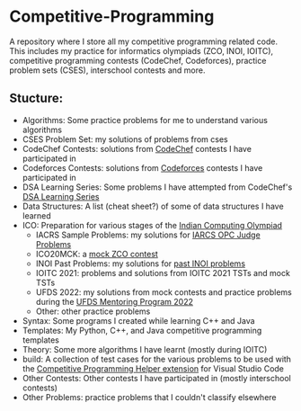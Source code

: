 # Competitive-Programming
A repository where I store all my competitive programming related code. This includes my practice for informatics olympiads (ZCO, INOI, IOITC), competitive programming contests (CodeChef, Codeforces), practice problem sets (CSES), interschool contests and more.

## Stucture: <a name = "structure"></a>
 - Algorithms: Some practice problems for me to understand various algorithms
 - CSES Problem Set: my solutions of problems from cses
 - CodeChef Contests: solutions from [CodeChef](https://www.codechef.com/) contests I have participated in
 - Codeforces Contests: solutions from [Codeforces](https://codeforces.com/) contests I have participated in
 - DSA Learning Series: Some problems I have attempted from CodeChef's [DSA Learning Series](https://www.codechef.com/LEARNDSA/)
 - Data Structures: A list (cheat sheet?) of some of data structures I have learned
 - ICO: Preparation for various stages of the [Indian Computing Olympiad](https://www.iarcs.org.in/inoi/)
	 - IACRS Sample Problems: my solutions for [IARCS OPC Judge Problems](https://www.codechef.com/IARCSJUD)
	 - ICO20MCK: a [mock ZCO contest](https://www.codechef.com/ICO20MCK)
	 - INOI Past Problems: my solutions for [past INOI problems](https://www.codechef.com/INOIPRAC/)
	 - IOITC 2021: problems and solutions from IOITC 2021 TSTs and mock TSTs
	 - UFDS 2022: my solutions from mock contests and practice problems during the [UFDS Mentoring Program 2022](https://ufds.cc/)
	 - Other: other practice problems
 - Syntax: Some programs I created while learning C++ and Java
 - Templates: My Python, C++, and Java competitive programming templates
 - Theory: Some more algorithms I have learnt (mostly during IOITC)
 - build: A collection of test cases for the various problems to be used with the [Competitive Programming Helper extension](https://marketplace.visualstudio.com/items?itemName=DivyanshuAgrawal.competitive-programming-helper) for Visual Studio Code
 - Other Contests: Other contests I have participated in (mostly interschool contests)
 - Other Problems: practice problems that I couldn't classify elsewhere
